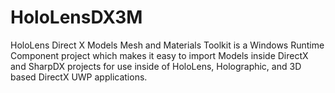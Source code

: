 # HoloLensDX3M

HoloLens Direct X Models Mesh and Materials Toolkit is a Windows Runtime Component project which makes it easy to import Models inside DirectX and SharpDX projects for use inside of HoloLens, Holographic, and 3D based DirectX UWP applications.
